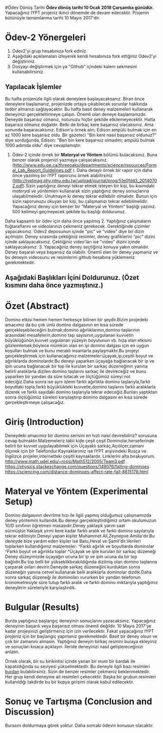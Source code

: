 #Ödev Dönüş Tarihi
**Ödev dönüş tarihi 10 Ocak 2018 Çarşamba günüdür.** Yapacağınız IYPT projeniz ikinci dönemde de devam edecektir. Projenin bütünüyle tamamlanma tarihi 10 Mayıs 2017'dir. 

# Ödev-2 Yönergeleri 
1. Odev2'yi grup hesabınıza fork ediniz. 
2. Aşağıdaki açıklamaları izleyerek kendi hesabınıza fork ettiğiniz Odev2'yi değiştiriniz. 
3. Dosyayı değiştirmek için ya "Github" içindeki kalem sekmesini kullanabilirsiniz. 

## Yapılacak İşlemler
Bu hafta projenizle ilgili olarak deneylere başlayacaksanız. Biran önce deneylere başlamanız, projenizde ortaya 
çıkabilecek sorunlar hakkında tedbir almanızı sağlayacaktır. Bu hafta basit deney malzemeleri kullanarak deneyinizi
gerçekteltirmeye çalışın. Önemli olan deneye başlamanızdır. Deneyde başarısız olmanız, notunuzu hiçbir şekilde etkilemeyecektir.
Hatta başarısız olmanız doğaldır. Belki de birkaç kere başarısız olacaksınız. Ama sonunda başaracaksınız. Edison'u örnek alın; 
Edison ampülü bulmak için en az 1000 kere başarısız oldu. Bir gazeteci "Bin kere nasıl başarısız oldunuz?" diye sorduğunda, 
Edison: "Ben bin kere başarısız olmadım; ampülü bulmak 1000 adımda oldu" diye cevaplamıştır. 

1. Ödev-2 içinde örnek bir **Materyal ve Yöntem** bölümü bulacaksınız. Buna benzer olarak projenizi yazmaya çalışacaksınız. (http://www.edu.pe.ca/threeoaks/departments/science/resources/Formal_Lab_Report_Guidelines.pdf ). Daha detaylı örnek bir rapor için daha önce yazılmış bir IYPT raporunu örnek alabilirsiniz (http://iyptmag.phy.ntnu.edu.tw/upload/journal/prog/51e0fdd3_20140702.pdf) Sizin yaptığınız deneyi tekrar etmek isteyen bir kişi, bu kısımdaki *materyal ve yöntemleri* kullanarak sizin yaptığınız deney sonuçlarına ulaşabilmeledir. Unutmayın ki deney tekrar edilebilir olmalıdır. Bunun için sizin raporunuzu okuyan bir kişi, bu çalışmanızı tekrar edebilmelidir. Yapacağınız deney için benzer bir "Materyal ve Yöntem" başlığı yazınız. 500 kelimeyi geçmeyecek şekilde bu başlığı doldurunuz. 

Daha kapsamlı bir ödev için daha önce yapılmış 
2. Yaptığınız çalışmaların foğtaraflarını ve videolarınızı çekmeniz gerekecek. Gerektiğinde çizimler yapacaksınız. Odev2 deposunun içinde "pic" ve "video" diye bir dizin açılmıştır. Deney sırasında çektiğiniz resimler, deney grafiklerini "pic" dizini içinde saklayacaksınız. Çektiğiniz video'ları ise "video" dizini içinde saklayacaksınız. 
3. Yapacağınız deney seçtiğiniz konuya yakın olmalıdır. Deney başaralı veya başarısız da olabilir. Önemli olan bir deney yapmanız ve bu deneyin videosunu ve resimlerini github hesabına yüklemeniz gerekmektedir. 

## Aşağıdaki Başlıkları İçini Doldurunuz. (Özet kısmını daha önce yazmıştınız.) 

# Özet (Abstract)
 Domino etkisi hemen hemen herkesçe bilinen bir şeydir.Bizim projedeki amacımız da bu çok ünlü domino dalgasının en kısa sürede gerçekleşebileceğini bulmak;domino ağırlıklarının,domino taşlarının arasındaki mesafelerin,domino taşı sayısının,uygulanan kuvvetin büyüklüğünün,kuvvet uygulanan yüzeyin boyutunun vb. hıza olan etkisini gözlemlemek;böylece mümkün olan en iyi domino dalgası için en uygun koşulları bulmak ve bunu meraklı insanlarla paylaşmaktır.Bu projeyi gerçekleştirmek için kullanacağımız malzemeler:üçayak,ip,çeşitli boyut ve ağırlıklarda dominolardır.Bu deneyi yaparken üçayağa bağlanacak bir ip ve ipin ucuna bağlanacak bir top ile kurulan bir sarkaç düzeneğinin yanına belirli aralıklarla dizilen domino taşlarını sarkaç ile devireceğiz ve bunu yaparken bir yandan da süre tutacak ve ölçtüğümüz süreyi not edeciğiz.Daha sonra ise aynı işlemi farklı ağırlıkta domino taşlarıyla,farklı boyuttaki topla,farklı büyüklükteki kuvvetle,domino taşlarını farklı aralıklarla dizerek ve farklı sayıdaki domino taşlarıyla tekrar edeceğiz.Bunları yaptıktan sonra ölçtüğümüz süreleri karşılaştırıp domino dalgasını en kısa sürede gerçekleştirmeye çalışacağız.
# Giriş (Introduction)
Deneydeki amacımız bir domino serisini en hızlı nasıl devirebiliriz? sorusuna cevap bulmaktır.Malzemeleriz tabii kide çeşit çeşit Dominolar,herseferinde belirli bir kuvvet uygulayabilmek için Üçayaklı sarkaç,Açıölçer,zamanı ölçmek için bir Telefondur.Kaynaklarımız ise IYPT arşivindeki Rusça ve İngilizce projeler,internetteki çeşitli kaynaklardır. Linklerini alta bırakıyorum.
http://www.math.udel.edu/~rossi/Math512/2005/Team3.pdf .
https://physics.stackexchange.com/questions/149076/falling-dominoes
https://sciencing.com/distance-dominoes-affect-rate-fall-8615178.html
# Materyal ve Yöntem (Experimental Setup)
Domino dalgasının devrilme hızı ile ilgili yapmış olduğumuz çalışmamızda deney yöntemini kullandık.Bu deneyi gerçekleştirdiğimiz ortam okulumuzun 10/D sınıfının öğretmen masasıdır.Deney yaklaşık yarım saat sürmüştür.Yaklaşık yirmi kere kadar farklı aralık ve farklı domino sayılarıyla tekrar edilmiştir.Deneyi yapan kişiler Muhammet Ali,Zeynepve Amilla'dır.Bu deneyde bize yardım eden kişiler ise Batu,Heval ve Şamil'dir.Verileri toplarken kullandığımız malzemeler:
^Farklı ağırlık ve boyutlarda dominolar
^Farklı boyut ve ağırlıkta toplar
^Üçayak ve iple kurulan bir sarkaç düzeneği
Deney düzeyimizde üçayağın ucuna bir ip ve ipin ucuna da bir top bağlıdır.Bu top belli bir yükseklikbırakıldığında dizilmiş olan domino taşlarına çarparak onları devirir.Deneyde sarkaç düzeneğini kurduktan sonra düzeneğin yanına cetvel kullanarak belli aralıklarla dominolar dizdik.Daha sonra sarkaç düzeneği ile dominoları vururken bir yandan telefonun kronometresiyle süre tutup farklı aralık ve farklı domino miktarıyla yaptığımız deneylerin süreleriyle karşılaştırdık.

# Bulgular (Results)
Burda yaptığınız başlangıç deneyinin sonuçlarını yazacaksınız. Yapacağınız deneyinin başarılı veya başarısız olması önemli değildir. 10 Mayıs 2017'ye kadar projeyinizi geliştirmeniz için izin verilecektir. Fakat yapacağınız IYPT projeniz için bir başlangıç yapmanız gerekmektedir. Basit bir deney olsun ve çok bir zamanını almasın. Yaptığınız deneyin birkaç resmini buraya ekleyiniz ve sonuçları kısaca açıklayın. İleride deneyinizi nasıl geliştereceğinizi anlatın. 

Örnek olarak, bir su birikintisi içinde yanan bir mum bir bardak ile kapatıldığında su seviyesi yükselmektedir. Bu deneyle ilgili bazı resimleri [burdan](https://www.stevespanglerscience.com/lab/experiments/why-does-the-water-rise/) bulabilirsiniz. Sizin de benzer resimler çekmeniz beklenmektedir. Her grup kendi deneyine ait resimleri çekecektir. Başka bir grubun resimleri kullanıldığı takdirde bu bir kopya girişimi olarak kabul edilecektir. 


# Sonuç ve Tartışma (Conclusion and Discussion) 
Burasını doldurmaya görek yoktur. Daha sonraki ödevin konusun olacaktır. 



